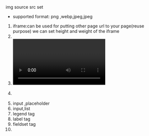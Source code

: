 img source src set
<picture>   </picture>
- supported format:  png ,webp,jpeg,jpeg

1. iframe:can be used for putting other page url to your page(reuse purpose)
we can set height and weight of the iframe
2. <audio> </audio>
3. <video></video>
4. <table></table>
5. input ,placeholder
6. input,list
7. legend tag
8. label tag
9. fieldset tag
10. 

